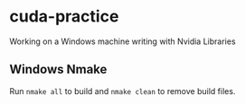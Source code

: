 # cuda-practice
Working on a Windows machine writing with Nvidia Libraries


## Windows Nmake
Run ``nmake all`` to build and ``nmake clean`` to remove build files.
